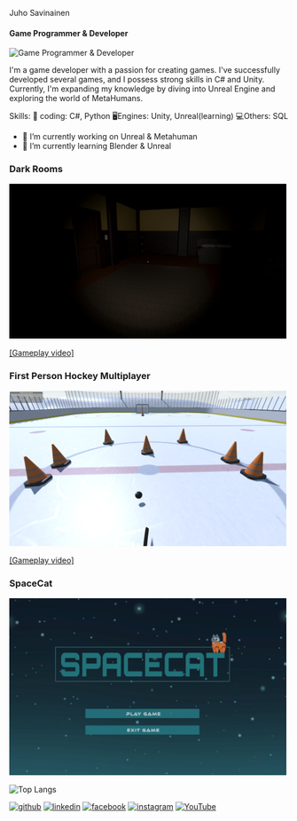Juho Savinainen
#### Game Programmer & Developer
![Game Programmer & Developer](https://media.licdn.com/dms/image/D4D16AQFUjGb7bSSMBA/profile-displaybackgroundimage-shrink_350_1400/0/1693927495960?e=1702512000&v=beta&t=cXpcW5Ss96JMynLSJiK2mlmDlWLr-t85UBVphteSFm4)

I'm a game developer with a passion for creating games. I've successfully developed several games, and I possess strong skills in C# and Unity. Currently, I'm expanding my knowledge by diving into Unreal Engine and exploring the world of MetaHumans.

Skills: 
💾 coding: C#, Python
🖥️Engines: Unity, Unreal(learning)
💻Others: SQL

- 🔭 I’m currently working on Unreal & Metahuman 
- 🌱 I’m currently learning Blender & Unreal

<h3>Dark Rooms</h3>

<img alt="DarkRooms" width="500px" src="https://raw.githubusercontent.com/Erto87/Erto87/main/DarkRooms.png"/></summary>

[[Gameplay video]](https://www.youtube.com/watch?v=7ZX4Ji5UHEM&ab_channel=Diskokeisari)

<h3>First Person Hockey Multiplayer</h3>

<img alt="FPH" width="500px" src="https://raw.githubusercontent.com/Erto87/Erto87/main/FPH.png?width=1193&height=671"/></summary>

[[Gameplay video]](https://www.youtube.com/watch?v=jUX5UMskR-0&ab_channel=Diskokeisari)

<h3>SpaceCat</h3>
<img alt="FPH" width="500px" src="https://github.com/Juhosavi/games/blob/main/SpaceCatGame/spacecattern.jpg"/></summary>

![Top Langs](https://github-readme-stats.vercel.app/api/top-langs/?username=Juhosavi&hide_progress=true)

[<img src='https://cdn.jsdelivr.net/npm/simple-icons@3.0.1/icons/github.svg' alt='github' height='40'>](https://github.com/Juhosavi)  [<img src='https://cdn.jsdelivr.net/npm/simple-icons@3.0.1/icons/linkedin.svg' alt='linkedin' height='40'>](https://www.linkedin.com/in/juho-savinainen-61819122b/)  [<img src='https://cdn.jsdelivr.net/npm/simple-icons@3.0.1/icons/facebook.svg' alt='facebook' height='40'>](https://www.facebook.com/JuhoSavinainen)  [<img src='https://cdn.jsdelivr.net/npm/simple-icons@3.0.1/icons/instagram.svg' alt='instagram' height='40'>](https://www.instagram.com/juhosavinainen/)  [<img src='https://cdn.jsdelivr.net/npm/simple-icons@3.0.1/icons/youtube.svg' alt='YouTube' height='40'>](https://www.youtube.com/@Diskokeisari/featured)  

